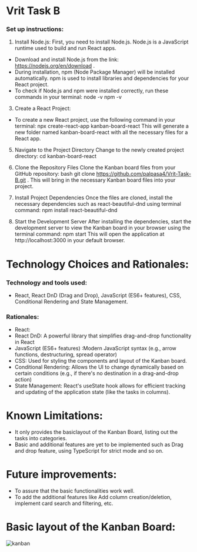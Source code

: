 # Vrit Task B

### Set up instructions:
1. Install Node.js:
   First, you need to install Node.js. Node.js is a JavaScript runtime used to build and run React apps.
- Download and install Node.js from the link: https://nodejs.org/en/download .
- During installation, npm (Node Package Manager) will be installed automatically. npm is used to install libraries and dependencies for your React project.
- To check if Node.js and npm were installed correctly, run these commands in your terminal:
node -v
npm -v

3. Create a React Project:
- To create a new React project, use the following command in your terminal:
npx create-react-app kanban-board-react
This will generate a new folder named kanban-board-react with all the necessary files for a React app.

5. Navigate to the Project Directory
Change to the newly created project directory:
cd kanban-board-react

6. Clone the Repository Files
Clone the Kanban board files from your GitHub repository:
bash
git clone https://github.com/palpasa4/Vrit-Task-B.git .
This will bring in the necessary Kanban board files into your project.

7. Install Project Dependencies
Once the files are cloned, install the necessary dependencies such as react-beautiful-dnd using terminal command:
npm install react-beautiful-dnd

8. Start the Development Server
After installing the dependencies, start the development server to view the Kanban board in your browser using the terminal command:
npm start
This will open the application at http://localhost:3000 in your default browser.

# Technology Choices and Rationales:
### Technology and tools used:
- React, React DnD (Drag and Drop), JavaScript (ES6+ features), CSS, Conditional Rendering and State Management.

### Rationales:
- React: 
- React DnD: A powerful library that simplifies drag-and-drop functionality in React
- JavaScript (ES6+ features) :Modern JavaScript syntax (e.g., arrow functions, destructuring, spread operator)
- CSS: Used for styling the components and layout of the Kanban board.
- Conditional Rendering: Allows the UI to change dynamically based on certain conditions (e.g., if there's no destination in a drag-and-drop action)
- State Management: React's useState hook allows for efficient tracking and updating of the application state (like the tasks in columns).

# Known Limitations:
- It only provides the basiclayout of the Kanban Board, listing out the tasks into categories.
- Basic and additional features are yet to be implemented such as Drag and drop feature, using TypeScript for strict mode and so on.
  
# Future improvements:
- To assure that the basic functionalities work well.
- To add the additional features like Add column creation/deletion, implement card search and filtering, etc.

# Basic layout of the Kanban Board:
![kanban](https://github.com/user-attachments/assets/2b1d4f55-6c4a-4c35-897e-b112c379d7fd)

